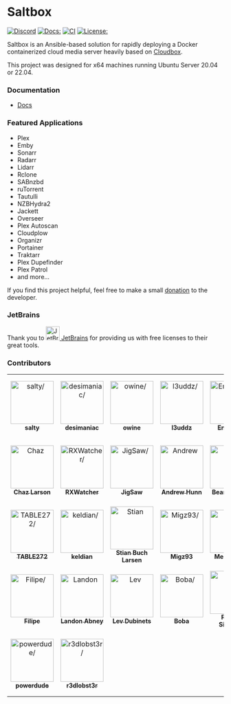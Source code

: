 # Saltbox
[![Discord](https://img.shields.io/discord/853755447970758686)](https://discord.gg/ugfKXpFND8)
[![Docs:](https://img.shields.io/badge/docs-docs.saltbox.dev-blue)](https://docs.saltbox.dev)
[![CI](https://github.com/saltyorg/Saltbox/actions/workflows/saltbox.yml/badge.svg)](https://github.com/saltyorg/Saltbox/actions/workflows/saltbox.yml)
[![License:](https://img.shields.io/github/license/saltyorg/Saltbox)](LICENSE.md)


Saltbox is an Ansible-based solution for rapidly deploying a Docker containerized cloud media server heavily based on [Cloudbox](https://github.com/Cloudbox/Cloudbox).

This project was designed for x64 machines running Ubuntu Server 20.04 or 22.04. 

### Documentation

- [Docs](https://docs.saltbox.dev)

### Featured Applications

- Plex
- Emby
- Sonarr
- Radarr
- Lidarr
- Rclone
- SABnzbd
- ruTorrent
- Tautulli
- NZBHydra2
- Jackett
- Overseer
- Plex Autoscan
- Cloudplow
- Organizr
- Portainer
- Traktarr
- Plex Dupefinder
- Plex Patrol
- and more...

If you find this project helpful, feel free to make a small [donation](https://github.com/sponsors/saltydk) to the developer.

### JetBrains
Thank you to [<img src="https://resources.jetbrains.com/storage/products/company/brand/logos/jb_beam.svg" alt="JetBrains" width="32"> JetBrains](http://www.jetbrains.com/) for providing us with free licenses to their great tools.

### Contributors

<table>
<tr>
    <td align="center" style="word-wrap: break-word; width: 150.0; height: 150.0">
        <a href=https://github.com/saltydk>
            <img src=https://avatars.githubusercontent.com/u/6587950?v=4 width="100;"  alt=salty/>
            <br />
            <sub style="font-size:14px"><b>salty</b></sub>
        </a>
    </td>
    <td align="center" style="word-wrap: break-word; width: 150.0; height: 150.0">
        <a href=https://github.com/desimaniac>
            <img src=https://avatars.githubusercontent.com/u/5501908?v=4 width="100;"  alt=desimaniac/>
            <br />
            <sub style="font-size:14px"><b>desimaniac</b></sub>
        </a>
    </td>
    <td align="center" style="word-wrap: break-word; width: 150.0; height: 150.0">
        <a href=https://github.com/owine>
            <img src=https://avatars.githubusercontent.com/u/4283702?v=4 width="100;"  alt=owine/>
            <br />
            <sub style="font-size:14px"><b>owine</b></sub>
        </a>
    </td>
    <td align="center" style="word-wrap: break-word; width: 150.0; height: 150.0">
        <a href=https://github.com/l3uddz>
            <img src=https://avatars.githubusercontent.com/u/7897162?v=4 width="100;"  alt=l3uddz/>
            <br />
            <sub style="font-size:14px"><b>l3uddz</b></sub>
        </a>
    </td>
    <td align="center" style="word-wrap: break-word; width: 150.0; height: 150.0">
        <a href=https://github.com/EnorMOZ>
            <img src=https://avatars.githubusercontent.com/u/13998170?v=4 width="100;"  alt=EnorMOZ/>
            <br />
            <sub style="font-size:14px"><b>EnorMOZ</b></sub>
        </a>
    </td>
    <td align="center" style="word-wrap: break-word; width: 150.0; height: 150.0">
        <a href=https://github.com/jonathanfinley>
            <img src=https://avatars.githubusercontent.com/u/23283167?v=4 width="100;"  alt=jonathanfinley/>
            <br />
            <sub style="font-size:14px"><b>jonathanfinley</b></sub>
        </a>
    </td>
</tr>
<tr>
    <td align="center" style="word-wrap: break-word; width: 150.0; height: 150.0">
        <a href=https://github.com/chazlarson>
            <img src=https://avatars.githubusercontent.com/u/3865541?v=4 width="100;"  alt=Chaz Larson/>
            <br />
            <sub style="font-size:14px"><b>Chaz Larson</b></sub>
        </a>
    </td>
    <td align="center" style="word-wrap: break-word; width: 150.0; height: 150.0">
        <a href=https://github.com/RXWatcher>
            <img src=https://avatars.githubusercontent.com/u/14085001?v=4 width="100;"  alt=RXWatcher/>
            <br />
            <sub style="font-size:14px"><b>RXWatcher</b></sub>
        </a>
    </td>
    <td align="center" style="word-wrap: break-word; width: 150.0; height: 150.0">
        <a href=https://github.com/JigSawFr>
            <img src=https://avatars.githubusercontent.com/u/5781907?v=4 width="100;"  alt=JigSaw/>
            <br />
            <sub style="font-size:14px"><b>JigSaw</b></sub>
        </a>
    </td>
    <td align="center" style="word-wrap: break-word; width: 150.0; height: 150.0">
        <a href=https://github.com/andrewkhunn>
            <img src=https://avatars.githubusercontent.com/u/116436?v=4 width="100;"  alt=Andrew Hunn/>
            <br />
            <sub style="font-size:14px"><b>Andrew Hunn</b></sub>
        </a>
    </td>
    <td align="center" style="word-wrap: break-word; width: 150.0; height: 150.0">
        <a href=https://github.com/BeansIsFat>
            <img src=https://avatars.githubusercontent.com/u/24848012?v=4 width="100;"  alt=Beans Baxter/>
            <br />
            <sub style="font-size:14px"><b>Beans Baxter</b></sub>
        </a>
    </td>
    <td align="center" style="word-wrap: break-word; width: 150.0; height: 150.0">
        <a href=https://github.com/maximuskowalski>
            <img src=https://avatars.githubusercontent.com/u/13492750?v=4 width="100;"  alt=Max Kowalski/>
            <br />
            <sub style="font-size:14px"><b>Max Kowalski</b></sub>
        </a>
    </td>
</tr>
<tr>
    <td align="center" style="word-wrap: break-word; width: 150.0; height: 150.0">
        <a href=https://github.com/TABLE272>
            <img src=https://avatars.githubusercontent.com/u/11992630?v=4 width="100;"  alt=TABLE272/>
            <br />
            <sub style="font-size:14px"><b>TABLE272</b></sub>
        </a>
    </td>
    <td align="center" style="word-wrap: break-word; width: 150.0; height: 150.0">
        <a href=https://github.com/keldian>
            <img src=https://avatars.githubusercontent.com/u/953679?v=4 width="100;"  alt=keldian/>
            <br />
            <sub style="font-size:14px"><b>keldian</b></sub>
        </a>
    </td>
    <td align="center" style="word-wrap: break-word; width: 150.0; height: 150.0">
        <a href=https://github.com/lonix>
            <img src=https://avatars.githubusercontent.com/u/2330355?v=4 width="100;"  alt=Stian Buch Larsen/>
            <br />
            <sub style="font-size:14px"><b>Stian Buch Larsen</b></sub>
        </a>
    </td>
    <td align="center" style="word-wrap: break-word; width: 150.0; height: 150.0">
        <a href=https://github.com/Migz93>
            <img src=https://avatars.githubusercontent.com/u/33037112?v=4 width="100;"  alt=Migz93/>
            <br />
            <sub style="font-size:14px"><b>Migz93</b></sub>
        </a>
    </td>
    <td align="center" style="word-wrap: break-word; width: 150.0; height: 150.0">
        <a href=https://github.com/FML128>
            <img src=https://avatars.githubusercontent.com/u/33214722?v=4 width="100;"  alt=Merlin Jehli/>
            <br />
            <sub style="font-size:14px"><b>Merlin Jehli</b></sub>
        </a>
    </td>
    <td align="center" style="word-wrap: break-word; width: 150.0; height: 150.0">
        <a href=https://github.com/Aethenn>
            <img src=https://avatars.githubusercontent.com/u/58144688?v=4 width="100;"  alt=Aethenn/>
            <br />
            <sub style="font-size:14px"><b>Aethenn</b></sub>
        </a>
    </td>
</tr>
<tr>
    <td align="center" style="word-wrap: break-word; width: 150.0; height: 150.0">
        <a href=https://github.com/horjulf>
            <img src=https://avatars.githubusercontent.com/u/6215635?v=4 width="100;"  alt=Filipe/>
            <br />
            <sub style="font-size:14px"><b>Filipe</b></sub>
        </a>
    </td>
    <td align="center" style="word-wrap: break-word; width: 150.0; height: 150.0">
        <a href=https://github.com/Arcanemagus>
            <img src=https://avatars.githubusercontent.com/u/427137?v=4 width="100;"  alt=Landon Abney/>
            <br />
            <sub style="font-size:14px"><b>Landon Abney</b></sub>
        </a>
    </td>
    <td align="center" style="word-wrap: break-word; width: 150.0; height: 150.0">
        <a href=https://github.com/ldub>
            <img src=https://avatars.githubusercontent.com/u/3114081?v=4 width="100;"  alt=Lev Dubinets/>
            <br />
            <sub style="font-size:14px"><b>Lev Dubinets</b></sub>
        </a>
    </td>
    <td align="center" style="word-wrap: break-word; width: 150.0; height: 150.0">
        <a href=https://github.com/bobaiep>
            <img src=https://avatars.githubusercontent.com/u/5251385?v=4 width="100;"  alt=Boba/>
            <br />
            <sub style="font-size:14px"><b>Boba</b></sub>
        </a>
    </td>
    <td align="center" style="word-wrap: break-word; width: 150.0; height: 150.0">
        <a href=https://github.com/patricksindelka>
            <img src=https://avatars.githubusercontent.com/u/9056550?v=4 width="100;"  alt=Patrick Sindelka/>
            <br />
            <sub style="font-size:14px"><b>Patrick Sindelka</b></sub>
        </a>
    </td>
    <td align="center" style="word-wrap: break-word; width: 150.0; height: 150.0">
        <a href=https://github.com/bandwith>
            <img src=https://avatars.githubusercontent.com/u/62576?v=4 width="100;"  alt=bandwith/>
            <br />
            <sub style="font-size:14px"><b>bandwith</b></sub>
        </a>
    </td>
</tr>
<tr>
    <td align="center" style="word-wrap: break-word; width: 150.0; height: 150.0">
        <a href=https://github.com/powerdude>
            <img src=https://avatars.githubusercontent.com/u/780882?v=4 width="100;"  alt=powerdude/>
            <br />
            <sub style="font-size:14px"><b>powerdude</b></sub>
        </a>
    </td>
    <td align="center" style="word-wrap: break-word; width: 150.0; height: 150.0">
        <a href=https://github.com/r3dlobst3r>
            <img src=https://avatars.githubusercontent.com/u/33791877?v=4 width="100;"  alt=r3dlobst3r/>
            <br />
            <sub style="font-size:14px"><b>r3dlobst3r</b></sub>
        </a>
    </td>
</tr>
</table>
